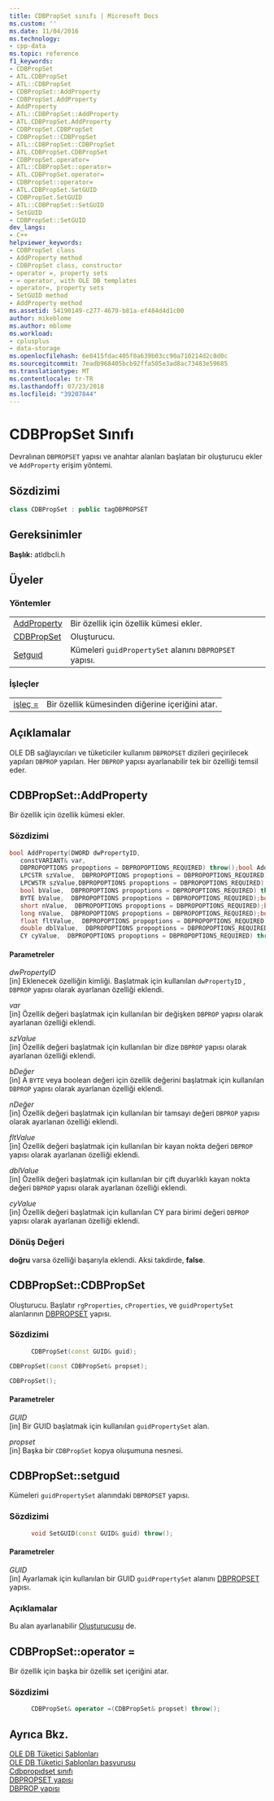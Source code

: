 ```yaml
---
title: CDBPropSet sınıfı | Microsoft Docs
ms.custom: ''
ms.date: 11/04/2016
ms.technology:
- cpp-data
ms.topic: reference
f1_keywords:
- CDBPropSet
- ATL.CDBPropSet
- ATL::CDBPropSet
- CDBPropSet::AddProperty
- CDBPropSet.AddProperty
- AddProperty
- ATL::CDBPropSet::AddProperty
- ATL.CDBPropSet.AddProperty
- CDBPropSet.CDBPropSet
- CDBPropSet::CDBPropSet
- ATL::CDBPropSet::CDBPropSet
- ATL.CDBPropSet.CDBPropSet
- CDBPropSet.operator=
- ATL::CDBPropSet::operator=
- ATL.CDBPropSet.operator=
- CDBPropSet::operator=
- ATL.CDBPropSet.SetGUID
- CDBPropSet.SetGUID
- ATL::CDBPropSet::SetGUID
- SetGUID
- CDBPropSet::SetGUID
dev_langs:
- C++
helpviewer_keywords:
- CDBPropSet class
- AddProperty method
- CDBPropSet class, constructor
- operator =, property sets
- = operator, with OLE DB templates
- operator=, property sets
- SetGUID method
- AddProperty method
ms.assetid: 54190149-c277-4679-b81a-ef484d4d1c00
author: mikeblome
ms.author: mblome
ms.workload:
- cplusplus
- data-storage
ms.openlocfilehash: 6e8415fdac405f0a639b03cc90a710214d2c8d0c
ms.sourcegitcommit: 7eadb968405bcb92ffa505e3ad8ac73483e59685
ms.translationtype: MT
ms.contentlocale: tr-TR
ms.lasthandoff: 07/23/2018
ms.locfileid: "39207844"
---
```

# <a name="cdbpropset-class"></a>CDBPropSet Sınıfı
Devralınan `DBPROPSET` yapısı ve anahtar alanları başlatan bir oluşturucu ekler ve `AddProperty` erişim yöntemi.  
  
## <a name="syntax"></a>Sözdizimi

```cpp
class CDBPropSet : public tagDBPROPSET  
```  

## <a name="requirements"></a>Gereksinimler  
 **Başlık:** atldbcli.h  

## <a name="members"></a>Üyeler  
  
### <a name="methods"></a>Yöntemler  
  
|||  
|-|-|  
|[AddProperty](#addproperty)|Bir özellik için özellik kümesi ekler.|  
|[CDBPropSet](#cdbpropset)|Oluşturucu.|  
|[Setguıd](#setguid)|Kümeleri `guidPropertySet` alanını `DBPROPSET` yapısı.|  
  
### <a name="operators"></a>İşleçler  
  
|||  
|-|-|  
|[işleç =](#op_equal)|Bir özellik kümesinden diğerine içeriğini atar.|  
  
## <a name="remarks"></a>Açıklamalar  
 OLE DB sağlayıcıları ve tüketiciler kullanım `DBPROPSET` dizileri geçirilecek yapıları `DBPROP` yapıları. Her `DBPROP` yapısı ayarlanabilir tek bir özelliği temsil eder.  

## <a name="addproperty"></a> CDBPropSet::AddProperty
Bir özellik için özellik kümesi ekler.  
  
### <a name="syntax"></a>Sözdizimi  
  
```cpp
bool AddProperty(DWORD dwPropertyID,   
   constVARIANT& var,   
   DBPROPOPTIONS propoptions = DBPROPOPTIONS_REQUIRED) throw();bool AddProperty(DWORD dwPropertyID,  
   LPCSTR szValue,  DBPROPOPTIONS propoptions = DBPROPOPTIONS_REQUIRED) throw();bool AddProperty(DWORD dwPropertyID,  
   LPCWSTR szValue,DBPROPOPTIONS propoptions = DBPROPOPTIONS_REQUIRED) throw();bool AddProperty(DWORD dwPropertyID,  
   bool bValue,  DBPROPOPTIONS propoptions = DBPROPOPTIONS_REQUIRED) throw();bool AddProperty(DWORD dwPropertyID,  
   BYTE bValue,  DBPROPOPTIONS propoptions = DBPROPOPTIONS_REQUIRED);bool AddProperty(DWORD dwPropertyID,  
   short nValue,  DBPROPOPTIONS propoptions = DBPROPOPTIONS_REQUIRED);bool AddProperty(DWORD dwPropertyID,  
   long nValue,  DBPROPOPTIONS propoptions = DBPROPOPTIONS_REQUIRED);bool AddProperty(DWORD dwPropertyID,  
   float fltValue,  DBPROPOPTIONS propoptions = DBPROPOPTIONS_REQUIRED);bool AddProperty(DWORD dwPropertyID,  
   double dblValue,  DBPROPOPTIONS propoptions = DBPROPOPTIONS_REQUIRED) throw();bool AddProperty(DWORD dwPropertyID,  
   CY cyValue,  DBPROPOPTIONS propoptions = DBPROPOPTIONS_REQUIRED) throw();  
```  
  
#### <a name="parameters"></a>Parametreler  
 *dwPropertyID*  
 [in] Eklenecek özelliğin kimliği. Başlatmak için kullanılan `dwPropertyID` , `DBPROP` yapısı olarak ayarlanan özelliği eklendi.  
  
 *var*  
 [in] Özellik değeri başlatmak için kullanılan bir değişken `DBPROP` yapısı olarak ayarlanan özelliği eklendi.  
  
 *szValue*  
 [in] Özellik değeri başlatmak için kullanılan bir dize `DBPROP` yapısı olarak ayarlanan özelliği eklendi.  
  
 *bDeğer*  
 [in] A `BYTE` veya boolean değeri için özellik değerini başlatmak için kullanılan `DBPROP` yapısı olarak ayarlanan özelliği eklendi.  
  
 *nDeğer*  
 [in] Özellik değeri başlatmak için kullanılan bir tamsayı değeri `DBPROP` yapısı olarak ayarlanan özelliği eklendi.  
  
 *fltValue*  
 [in] Özellik değeri başlatmak için kullanılan bir kayan nokta değeri `DBPROP` yapısı olarak ayarlanan özelliği eklendi.  
  
 *dblValue*  
 [in] Özellik değeri başlatmak için kullanılan bir çift duyarlıklı kayan nokta değeri `DBPROP` yapısı olarak ayarlanan özelliği eklendi.  
  
 *cyValue*  
 [in] Özellik değeri başlatmak için kullanılan CY para birimi değeri `DBPROP` yapısı olarak ayarlanan özelliği eklendi.  
  
### <a name="return-value"></a>Dönüş Değeri  
 **doğru** varsa özelliği başarıyla eklendi. Aksi takdirde, **false**. 

## <a name="cdbpropset"></a> CDBPropSet::CDBPropSet
Oluşturucu. Başlatır `rgProperties`, `cProperties`, ve `guidPropertySet` alanlarının [DBPROPSET](https://msdn.microsoft.com/library/ms714367.aspx) yapısı.  
  
### <a name="syntax"></a>Sözdizimi  
  
```cpp
      CDBPropSet(const GUID& guid);  

CDBPropSet(const CDBPropSet& propset);  

CDBPropSet();  
```  
  
#### <a name="parameters"></a>Parametreler  
 *GUID*  
 [in] Bir GUID başlatmak için kullanılan `guidPropertySet` alan.  
  
 *propset*  
 [in] Başka bir `CDBPropSet` kopya oluşumuna nesnesi.  

## <a name="setguid"></a> CDBPropSet::setguıd
Kümeleri `guidPropertySet` alanındaki `DBPROPSET` yapısı.  
  
### <a name="syntax"></a>Sözdizimi  
  
```cpp
      void SetGUID(const GUID& guid) throw();  
```  
  
#### <a name="parameters"></a>Parametreler  
 *GUID*  
 [in] Ayarlamak için kullanılan bir GUID `guidPropertySet` alanını [DBPROPSET](https://msdn.microsoft.com/library/ms714367.aspx) yapısı.  
  
### <a name="remarks"></a>Açıklamalar  
 Bu alan ayarlanabilir [Oluşturucusu](../../data/oledb/cdbpropset-cdbpropset.md) de.  

## <a name="op_equal"></a> CDBPropSet::operator =
Bir özellik için başka bir özellik set içeriğini atar.  
  
### <a name="syntax"></a>Sözdizimi  
  
```cpp
      CDBPropSet& operator =(CDBPropSet& propset) throw();  
```  
  
## <a name="see-also"></a>Ayrıca Bkz.  
 [OLE DB Tüketici Şablonları](../../data/oledb/ole-db-consumer-templates-cpp.md)   
 [OLE DB Tüketici Şablonları başvurusu](../../data/oledb/ole-db-consumer-templates-reference.md)   
 [Cdbpropıdset sınıfı](../../data/oledb/cdbpropidset-class.md)   
 [DBPROPSET yapısı](https://msdn.microsoft.com/library/ms714367.aspx)   
 [DBPROP yapısı](https://msdn.microsoft.com/library/ms717970.aspx)